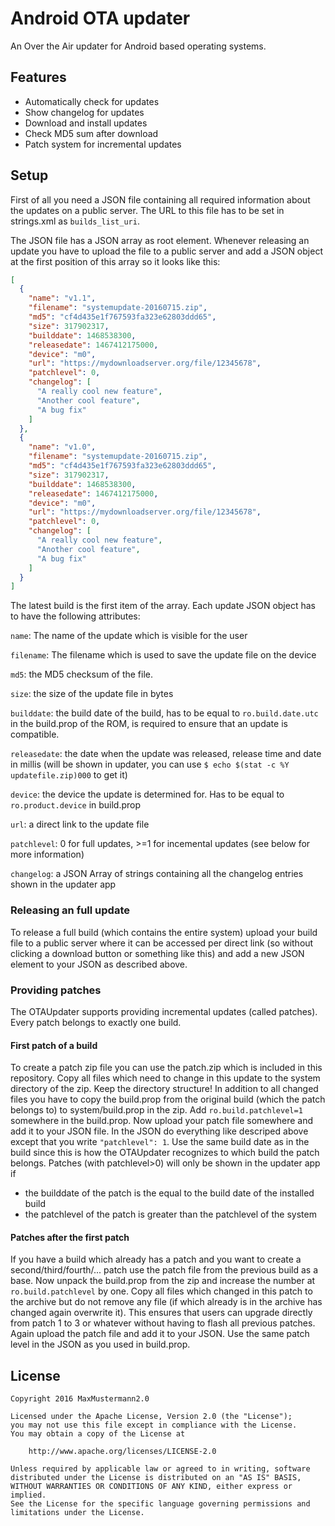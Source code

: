 # Android OTA updater
An Over the Air updater for Android based operating systems.

## Features
- Automatically check for updates
- Show changelog for updates
- Download and install updates
- Check MD5 sum after download
- Patch system for incremental updates

## Setup
First of all you need a JSON file containing all required information about the updates on a public server. The URL to this file has to be set in strings.xml as `builds_list_uri`.

The JSON file has a JSON array as root element. Whenever releasing an update you have to upload the file to a public server and add a JSON object at the first position of this array so it looks like this:
```json
[
  {
    "name": "v1.1",
    "filename": "systemupdate-20160715.zip",
    "md5": "cf4d435e1f767593fa323e62803ddd65",
    "size": 317902317,
    "builddate": 1468538300,
    "releasedate": 1467412175000,
    "device": "m0",
    "url": "https://mydownloadserver.org/file/12345678",
    "patchlevel": 0,
    "changelog": [
      "A really cool new feature",
      "Another cool feature",
      "A bug fix"
    ]
  },
  {
    "name": "v1.0",
    "filename": "systemupdate-20160715.zip",
    "md5": "cf4d435e1f767593fa323e62803ddd65",
    "size": 317902317,
    "builddate": 1468538300,
    "releasedate": 1467412175000,
    "device": "m0",
    "url": "https://mydownloadserver.org/file/12345678",
    "patchlevel": 0,
    "changelog": [
      "A really cool new feature",
      "Another cool feature",
      "A bug fix"
    ]
  }
]
```
The latest build is the first item of the array.
Each update JSON object has to have the following attributes:

`name`: The name of the update which is visible for the user

`filename`: The filename which is used to save the update file on the device

`md5`: the MD5 checksum of the file.

`size`: the size of the update file in bytes

`builddate`: the build date of the build, has to be equal to `ro.build.date.utc` in the build.prop of the ROM, is required to ensure that an update is compatible.

`releasedate`: the date when the update was released, release time and date in millis (will be shown in updater, you can use `$ echo $(stat -c %Y updatefile.zip)000` to get it)

`device`: the device the update is determined for. Has to be equal to `ro.product.device` in build.prop

`url`: a direct link to the update file

`patchlevel`: 0 for full updates, >=1 for incemental updates (see below for more information)

`changelog`: a JSON Array of strings containing all the changelog entries shown in the updater app

### Releasing an full update
To release a full build (which contains the entire system) upload your build file to a public server where it can be accessed per direct link (so without clicking a download button or something like this) and add a new JSON element to your JSON as described above.

### Providing patches
The OTAUpdater supports providing incremental updates (called patches). Every patch belongs to exactly one build.
#### First patch of a build
To create a patch zip file you can use the patch.zip which is included in this repository. Copy all files which need to change in this update to the system directory of the zip. Keep the directory structure! In addition to all changed files you have to copy the build.prop from the original build (which the patch belongs to) to system/build.prop in the zip. Add `ro.build.patchlevel=1` somewhere in the build.prop. Now upload your patch file somewhere and add it to your JSON file. In the JSON do everything like descriped above except that you write `"patchlevel": 1`. Use the same build date as in the build since this is how the OTAUpdater recognizes to which build the patch belongs. Patches (with patchlevel>0) will only be shown in the updater app if
- the builddate of the patch is the equal to the build date of the installed build
- the patchlevel of the patch is greater than the patchlevel of the system

#### Patches after the first patch
If you have a build which already has a patch and you want to create a second/third/fourth/... patch use the patch file from the previous build as a base. Now unpack the build.prop from the zip and increase the number at `ro.build.patchlevel` by one. Copy all files which changed in this patch to the archive but do not remove any file (if which already is in the archive has changed again overwrite it). This ensures that users can upgrade directly from patch 1 to 3 or whatever without having to flash all previous patches. Again upload the patch file and add it to your JSON. Use the same patch level in the JSON as you used in build.prop.

## License
```
Copyright 2016 MaxMustermann2.0

Licensed under the Apache License, Version 2.0 (the "License");
you may not use this file except in compliance with the License.
You may obtain a copy of the License at

    http://www.apache.org/licenses/LICENSE-2.0

Unless required by applicable law or agreed to in writing, software
distributed under the License is distributed on an "AS IS" BASIS,
WITHOUT WARRANTIES OR CONDITIONS OF ANY KIND, either express or implied.
See the License for the specific language governing permissions and
limitations under the License.
```
